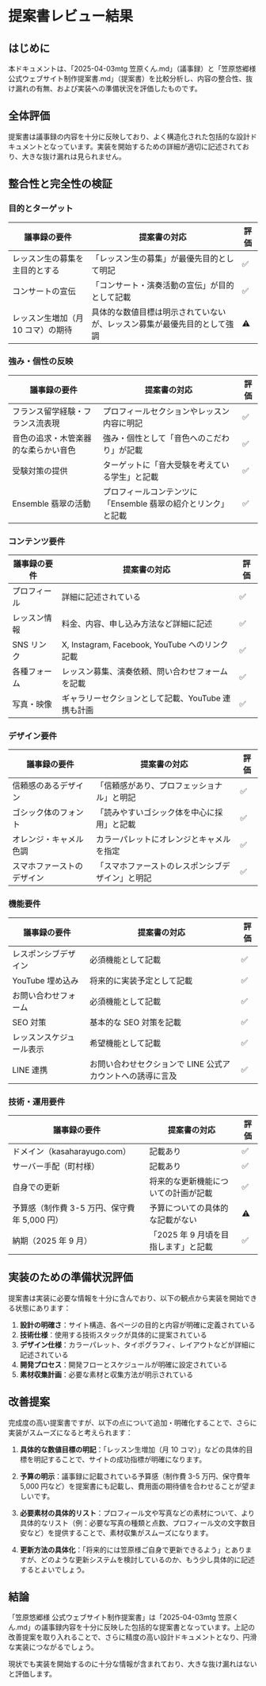 # 提案書レビュー結果

## はじめに

本ドキュメントは、「2025-04-03mtg 笠原くん.md」（議事録）と「笠原悠郷様 公式ウェブサイト制作提案書.md」（提案書）を比較分析し、内容の整合性、抜け漏れの有無、および実装への準備状況を評価したものです。

## 全体評価

提案書は議事録の内容を十分に反映しており、よく構造化された包括的な設計ドキュメントとなっています。実装を開始するための詳細が適切に記述されており、大きな抜け漏れは見られません。

## 整合性と完全性の検証

### 目的とターゲット

| 議事録の要件                       | 提案書の対応                                                             | 評価 |
| ---------------------------------- | ------------------------------------------------------------------------ | ---- |
| レッスン生の募集を主目的とする     | 「レッスン生の募集」が最優先目的として明記                               | ✅   |
| コンサートの宣伝                   | 「コンサート・演奏活動の宣伝」が目的として記載                           | ✅   |
| レッスン生増加（月 10 コマ）の期待 | 具体的な数値目標は明示されていないが、レッスン募集が最優先目的として強調 | ⚠️   |

### 強み・個性の反映

| 議事録の要件                         | 提案書の対応                                                  | 評価 |
| ------------------------------------ | ------------------------------------------------------------- | ---- |
| フランス留学経験・フランス流表現     | プロフィールセクションやレッスン内容に明記                    | ✅   |
| 音色の追求・木管楽器的な柔らかい音色 | 強み・個性として「音色へのこだわり」が記載                    | ✅   |
| 受験対策の提供                       | ターゲットに「音大受験を考えている学生」と記載                | ✅   |
| Ensemble 翡翠の活動                  | プロフィールコンテンツに「Ensemble 翡翠の紹介とリンク」と記載 | ✅   |

### コンテンツ要件

| 議事録の要件 | 提案書の対応                                       | 評価 |
| ------------ | -------------------------------------------------- | ---- |
| プロフィール | 詳細に記述されている                               | ✅   |
| レッスン情報 | 料金、内容、申し込み方法など詳細に記述             | ✅   |
| SNS リンク   | X, Instagram, Facebook, YouTube へのリンク記載     | ✅   |
| 各種フォーム | レッスン募集、演奏依頼、問い合わせフォームを記載   | ✅   |
| 写真・映像   | ギャラリーセクションとして記載、YouTube 連携も計画 | ✅   |

### デザイン要件

| 議事録の要件               | 提案書の対応                                     | 評価 |
| -------------------------- | ------------------------------------------------ | ---- |
| 信頼感のあるデザイン       | 「信頼感があり、プロフェッショナル」と明記       | ✅   |
| ゴシック体のフォント       | 「読みやすいゴシック体を中心に採用」と記載       | ✅   |
| オレンジ・キャメル色調     | カラーパレットにオレンジとキャメルを指定         | ✅   |
| スマホファーストのデザイン | 「スマホファーストのレスポンシブデザイン」と明記 | ✅   |

### 機能要件

| 議事録の要件             | 提案書の対応                                               | 評価 |
| ------------------------ | ---------------------------------------------------------- | ---- |
| レスポンシブデザイン     | 必須機能として記載                                         | ✅   |
| YouTube 埋め込み         | 将来的に実装予定として記載                                 | ✅   |
| お問い合わせフォーム     | 必須機能として記載                                         | ✅   |
| SEO 対策                 | 基本的な SEO 対策を記載                                    | ✅   |
| レッスンスケジュール表示 | 希望機能として記載                                         | ✅   |
| LINE 連携                | お問い合わせセクションで LINE 公式アカウントへの誘導に言及 | ✅   |

### 技術・運用要件

| 議事録の要件                                 | 提案書の対応                         | 評価 |
| -------------------------------------------- | ------------------------------------ | ---- |
| ドメイン（kasaharayugo.com）                 | 記載あり                             | ✅   |
| サーバー手配（町村様）                       | 記載あり                             | ✅   |
| 自身での更新                                 | 将来的な更新機能についての計画が記載 | ✅   |
| 予算感（制作費 3-5 万円、保守費年 5,000 円） | 予算についての具体的な記載がない     | ⚠️   |
| 納期（2025 年 9 月）                         | 「2025 年 9 月頃を目指します」と記載 | ✅   |

## 実装のための準備状況評価

提案書は実装に必要な情報を十分に含んでおり、以下の観点から実装を開始できる状態にあります：

1. **設計の明確さ**：サイト構造、各ページの目的と内容が明確に定義されている
2. **技術仕様**：使用する技術スタックが具体的に提案されている
3. **デザイン仕様**：カラーパレット、タイポグラフィ、レイアウトなどが詳細に記述されている
4. **開発プロセス**：開発フローとスケジュールが明確に設定されている
5. **素材収集計画**：必要な素材と収集方法が明示されている

## 改善提案

完成度の高い提案書ですが、以下の点について追加・明確化することで、さらに実装がスムーズになると考えられます：

1. **具体的な数値目標の明記**：「レッスン生増加（月 10 コマ）」などの具体的目標を明記することで、サイトの成功指標が明確になります。

2. **予算の明示**：議事録に記載されている予算感（制作費 3-5 万円、保守費年 5,000 円など）を提案書にも記載し、費用面の期待値を合わせることが望ましいです。

3. **必要素材の具体的リスト**：プロフィール文や写真などの素材について、より具体的なリスト（例：必要な写真の種類と点数、プロフィール文の文字数目安など）を提供することで、素材収集がスムーズになります。

4. **更新方法の具体化**：「将来的には笠原様ご自身で更新できるよう」とありますが、どのような更新システムを検討しているのか、もう少し具体的に記述するとよいでしょう。

## 結論

「笠原悠郷様 公式ウェブサイト制作提案書」は「2025-04-03mtg 笠原くん.md」の議事録内容を十分に反映した包括的な提案書となっています。上記の改善提案を取り入れることで、さらに精度の高い設計ドキュメントとなり、円滑な実装につながるでしょう。

現状でも実装を開始するのに十分な情報が含まれており、大きな抜け漏れはないと評価します。
